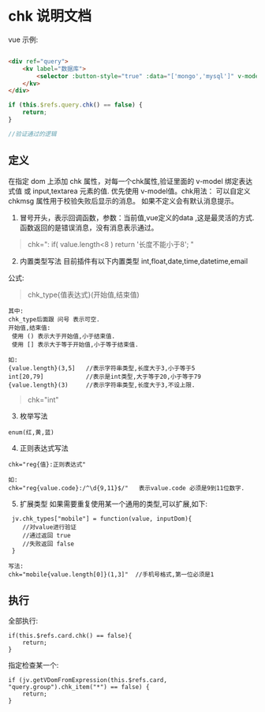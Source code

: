 # chk 说明文档

vue 示例:

```html

<div ref="query">
    <kv label="数据库">
        <selector :button-style="true" :data="['mongo','mysql']" v-model="query.db" chk="*" chkmsg="必填项!"></selector>
    </kv>
</div>
```

```js
if (this.$refs.query.chk() == false) {
    return;
}

//验证通过的逻辑
```

## 定义 
在指定 dom 上添加 chk 属性，对每一个chk属性,验证里面的 v-model 绑定表达式值 或 input,textarea 元素的值. 优先使用 v-model值。chk用法：
可以自定义 chkmsg 属性用于校验失败后显示的消息。 如果不定义会有默认消息提示。

1. 冒号开头，表示回调函数，参数：当前值,vue定义的data ,这是最灵活的方式. 函数返回的是错误消息，没有消息表示通过。

> chk=": if( value.length<8 ) return '长度不能小于8'; "

2. 内置类型写法 目前插件有以下内置类型 int,float,date,time,datetime,email

公式:
> chk_type{值表达式}(开始值,结束值)

```
其中:
chk_type后面跟 问号 表示可空.
开始值,结束值:
 使用 () 表示大于开始值,小于结束值.
 使用 [] 表示大于等于开始值,小于等于结束值.
 
如:
{value.length}(3,5]   //表示字符串类型,长度大于3,小于等于5
int[20,79]            //表示是int类型,大于等于20,小于等于79
{value.length}(3)     //表示字符串类型,长度大于3,不设上限.
```

> chk="int"

3. 枚举写法

```
enum(红,黄,蓝)
```

4. 正则表达式写法

```
chk="reg{值}:正则表达式"

如:
chk="reg{value.code}:/^\d{9,11}$/"   表示value.code 必须是9到11位数字.
```

5. 扩展类型 如果需要重复使用某一个通用的类型,可以扩展,如下:

```
 jv.chk_types["mobile"] = function(value, inputDom){
    //对value进行验证
    //通过返回 true
    //失败返回 false
 }
 
写法:
chk="mobile{value.length[0]}(1,3]"  //手机号格式,第一位必须是1
```

## 执行

全部执行:

```
if(this.$refs.card.chk() == false){
    return;
}
```

指定检查某一个:

```
if (jv.getVDomFromExpression(this.$refs.card, "query.group").chk_item("*") == false) {
    return;
}
```